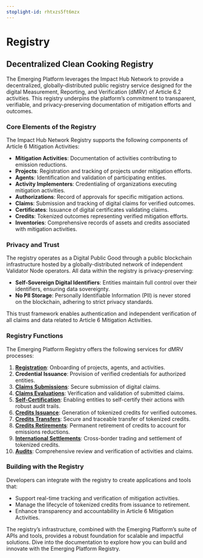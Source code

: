 ```yaml
---
stoplight-id: rhtxzs5ft6mzx
---
```


# Registry

## Decentralized Clean Cooking Registry

The Emerging Platform leverages the Impact Hub Network to provide a decentralized, globally-distributed public registry service designed for the digital Measurement, Reporting, and Verification (dMRV) of Article 6.2 activities. This registry underpins the platform’s commitment to transparent, verifiable, and privacy-preserving documentation of mitigation efforts and outcomes.

### Core Elements of the Registry

The Impact Hub Network Registry supports the following components of Article 6 Mitigation Activities:

- **Mitigation Activities**: Documentation of activities contributing to emission reductions.
- **Projects**: Registration and tracking of projects under mitigation efforts.
- **Agents**: Identification and validation of participating entities.
- **Activity Implementers**: Credentialing of organizations executing mitigation activities.
- **Authorizations**: Record of approvals for specific mitigation actions.
- **Claims**: Submission and tracking of digital claims for verified outcomes.
- **Certificates**: Issuance of digital certificates validating claims.
- **Credits**: Tokenized outcomes representing verified mitigation efforts.
- **Inventories**: Comprehensive records of assets and credits associated with mitigation activities.

### Privacy and Trust

The registry operates as a Digital Public Good through a public blockchain infrastructure hosted by a globally-distributed network of independent Validator Node operators. All data within the registry is privacy-preserving:

- **Self-Sovereign Digital Identifiers**: Entities maintain full control over their identifiers, ensuring data sovereignty.
- **No PII Storage**: Personally Identifiable Information (PII) is never stored on the blockchain, adhering to strict privacy standards.

This trust framework enables authentication and independent verification of all claims and data related to Article 6 Mitigation Activities.

### Registry Functions

The Emerging Platform Registry offers the following services for dMRV processes:

1. **[Registration](Registration.md)**: Onboarding of projects, agents, and activities.
2. **Credential Issuance**: Provision of verified credentials for authorized entities.
3. **[Claims Submissions](Verifiable-Claims.md)**: Secure submission of digital claims.
4. **[Claims Evaluations](Claim-Evaluations.md)**: Verification and validation of submitted claims.
5. **[Self-Certification](to-do.md)**: Enabling entities to self-certify their actions with robust audit trails.
6. **[Credits Issuance](to-do.md)**: Generation of tokenized credits for verified outcomes.
7. **[Credits Transfers](to-do.md)**: Secure and traceable transfer of tokenized credits.
8. **[Credits Retirements](to-do.md)**: Permanent retirement of credits to account for emissions reductions.
9. **[International Settlements](to-do.md)**: Cross-border trading and settlement of tokenized credits.
10. **[Audits](to-do.md)**: Comprehensive review and verification of activities and claims.

### Building with the Registry

Developers can integrate with the registry to create applications and tools that:

- Support real-time tracking and verification of mitigation activities.
- Manage the lifecycle of tokenized credits from issuance to retirement.
- Enhance transparency and accountability in Article 6 Mitigation Activities.

The registry’s infrastructure, combined with the Emerging Platform’s suite of APIs and tools, provides a robust foundation for scalable and impactful solutions. Dive into the documentation to explore how you can build and innovate with the Emerging Platform Registry.
